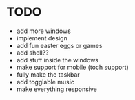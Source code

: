 # TODO
- add more windows
- implement design
- add fun easter eggs or games
- add shell??
- add stuff inside the windows
- make support for mobile (toch support)
- fully make the taskbar
- add togglable music
- make everything responsive